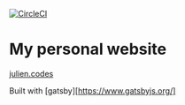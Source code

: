 [![CircleCI](https://circleci.com/gh/julienmachon/julien.codes.svg?style=svg)](https://circleci.com/gh/julienmachon/julien.codes)

# My personal website

[julien.codes](julien.codes)

Built with [gatsby][https://www.gatsbyjs.org/]